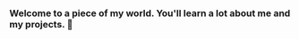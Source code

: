 ### Welcome to a piece of my world. You'll learn a lot about me and my projects. 👋

<!--
**JakubCywinski/JakubCywinski** is a ✨ _special_ ✨ repository because its `README.md` (this file) appears on your GitHub profile.

Here are some ideas to get you started:

- 🔭 I am currently working on my portfolio. I plan to finish the portfolio this summer.
- 🌱 I’m currently learning ...
- 👯 I’m looking to collaborate on ...
- 🤔 I’m looking for help with ...
- 💬 Ask me about ...
- 📫 How to reach me: jakubwebdev@gmail.com
- 😄 Pronouns: ...
- ⚡ Fun fact: Since 2017, I've done about 10 versions of my portfolio, because I've learned new things, I've started new ones. The current portfolio will be 100% released. But probably when I hone my skills, I will update it.
-->
